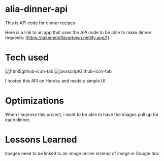 # alia-dinner-api
This is API code for dinner recipes

Here is a link to an app that uses the API code to be able to make dinner requests: [https://takemetoflavortown.netlify.app/)]

# Tech used

![html5github-icon-tab](https://user-images.githubusercontent.com/98843063/175825359-472b01a1-0ddb-46f1-b880-386f655bbc02.svg)
![javascriptGithub-icon-tab](https://user-images.githubusercontent.com/98843063/175825377-10be284f-dbb9-4b3d-ac69-7b54b5743764.svg)

I hosted this API on Heroku and made a simple UI

# Optimizations

When I improve this project, I want to be able to have the images pull up for each dinner.

# Lessons Learned

Images need to be linked to an image online instead of image in Google doc
